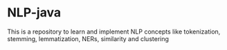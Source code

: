 # NLP-java
This is a repository to learn and implement NLP concepts like tokenization, stemming, lemmatization, NERs, similarity and clustering
